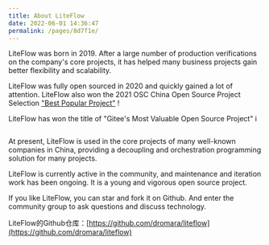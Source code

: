 ```yaml
---
title: About LiteFlow
date: 2022-06-01 14:36:47
permalink: /pages/8d7f1e/
---
```


LiteFlow was born in 2019. After a large number of production verifications on the company's core projects, it has helped many business projects gain better flexibility and scalability.

LiteFlow was fully open sourced in 2020 and quickly gained a lot of attention. LiteFlow also won the 2021 OSC China Open Source Project Selection ["Best Popular Project"](https://www.oschina.net/project/top_cn_2021) !

LiteFlow has won the title of "Gitee's Most Valuable Open Source Project" i

<img :src="$withBase('/img/gvp.jpg')" style="zoom: 30%" class="no-zoom">

At present, LiteFlow is used in the core projects of many well-known companies in China, providing a decoupling and orchestration programming solution for many projects.

LiteFlow is currently active in the community, and maintenance and iteration work has been ongoing. It is a young and vigorous open source project.

If you like LiteFlow, you can star and fork it on Github. And enter the community group to ask questions and discuss technology.

LiteFlow的Github仓库：[https://github.com/dromara/liteflow](https://github.com/dromara/liteflow)